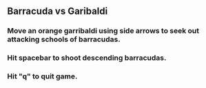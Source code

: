## Barracuda vs Garibaldi

### Move an orange garribaldi using side arrows to seek out attacking schools of barracudas.

### Hit spacebar to shoot descending barracudas.

### Hit "q" to quit game.

